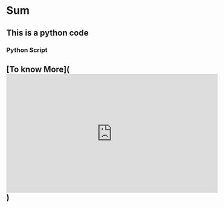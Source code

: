 # Sum
## This is a python code
### Python Script 
## [To know More](<iframe width="560" height="315" src="https://www.youtube.com/embed/sQ4xF-4IysM" frameborder="0" allow="accelerometer; autoplay; encrypted-media; gyroscope; picture-in-picture" allowfullscreen></iframe>)
